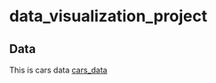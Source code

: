 # data_visualization_project



## Data
This is cars data
[cars_data](https://docs.google.com/spreadsheets/d/1foV5MkG4ypaq_PqB1EcSC6S2aZD5zNt-/edit?usp=drive_link&ouid=101274122410516927731&rtpof=true&sd=true)